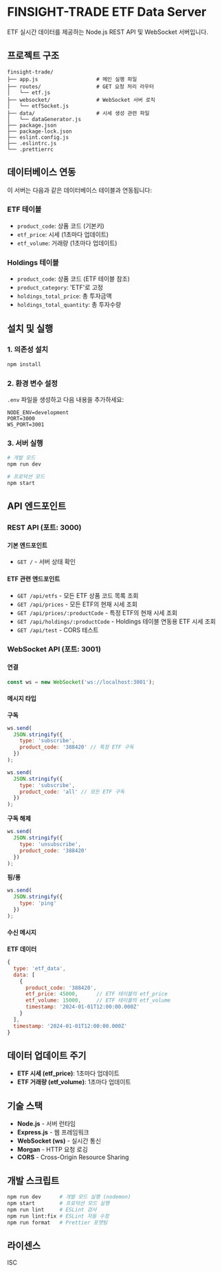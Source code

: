 # FINSIGHT-TRADE ETF Data Server

ETF 실시간 데이터를 제공하는 Node.js REST API 및 WebSocket 서버입니다.

## 프로젝트 구조

```
finsight-trade/
├── app.js                   # 메인 실행 파일
├── routes/                  # GET 요청 처리 라우터
│   └── etf.js
├── websocket/               # WebSocket 서버 로직
│   └── etfSocket.js
├── data/                    # 시세 생성 관련 파일
│   └── dataGenerator.js
├── package.json
├── package-lock.json
├── eslint.config.js
├── .eslintrc.js
└── .prettierrc
```

## 데이터베이스 연동

이 서버는 다음과 같은 데이터베이스 테이블과 연동됩니다:

### ETF 테이블

- `product_code`: 상품 코드 (기본키)
- `etf_price`: 시세 (1초마다 업데이트)
- `etf_volume`: 거래량 (1초마다 업데이트)

### Holdings 테이블

- `product_code`: 상품 코드 (ETF 테이블 참조)
- `product_category`: 'ETF'로 고정
- `holdings_total_price`: 총 투자금액
- `holdings_total_quantity`: 총 투자수량

## 설치 및 실행

### 1. 의존성 설치

```bash
npm install
```

### 2. 환경 변수 설정

`.env` 파일을 생성하고 다음 내용을 추가하세요:

```env
NODE_ENV=development
PORT=3000
WS_PORT=3001
```

### 3. 서버 실행

```bash
# 개발 모드
npm run dev

# 프로덕션 모드
npm start
```

## API 엔드포인트

### REST API (포트: 3000)

#### 기본 엔드포인트

- `GET /` - 서버 상태 확인

#### ETF 관련 엔드포인트

- `GET /api/etfs` - 모든 ETF 상품 코드 목록 조회
- `GET /api/prices` - 모든 ETF의 현재 시세 조회
- `GET /api/prices/:productCode` - 특정 ETF의 현재 시세 조회
- `GET /api/holdings/:productCode` - Holdings 테이블 연동용 ETF 시세 조회
- `GET /api/test` - CORS 테스트

### WebSocket API (포트: 3001)

#### 연결

```javascript
const ws = new WebSocket('ws://localhost:3001');
```

#### 메시지 타입

**구독**

```javascript
ws.send(
  JSON.stringify({
    type: 'subscribe',
    product_code: '388420' // 특정 ETF 구독
  })
);

ws.send(
  JSON.stringify({
    type: 'subscribe',
    product_code: 'all' // 모든 ETF 구독
  })
);
```

**구독 해제**

```javascript
ws.send(
  JSON.stringify({
    type: 'unsubscribe',
    product_code: '388420'
  })
);
```

**핑/퐁**

```javascript
ws.send(
  JSON.stringify({
    type: 'ping'
  })
);
```

#### 수신 메시지

**ETF 데이터**

```javascript
{
  type: 'etf_data',
  data: [
    {
      product_code: '388420',
      etf_price: 45000,      // ETF 테이블의 etf_price
      etf_volume: 15000,     // ETF 테이블의 etf_volume
      timestamp: '2024-01-01T12:00:00.000Z'
    }
  ],
  timestamp: '2024-01-01T12:00:00.000Z'
}
```

## 데이터 업데이트 주기

- **ETF 시세 (etf_price)**: 1초마다 업데이트
- **ETF 거래량 (etf_volume)**: 1초마다 업데이트

## 기술 스택

- **Node.js** - 서버 런타임
- **Express.js** - 웹 프레임워크
- **WebSocket (ws)** - 실시간 통신
- **Morgan** - HTTP 요청 로깅
- **CORS** - Cross-Origin Resource Sharing

## 개발 스크립트

```bash
npm run dev      # 개발 모드 실행 (nodemon)
npm start        # 프로덕션 모드 실행
npm run lint     # ESLint 검사
npm run lint:fix # ESLint 자동 수정
npm run format   # Prettier 포맷팅
```

## 라이센스

ISC
